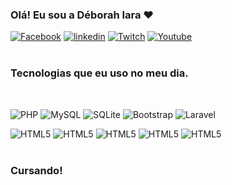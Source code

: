 ### Olá! Eu sou a Déborah Iara ❤️

[![Facebook](https://img.shields.io/badge/Facebook-1877F2?style=for-the-badge&logo=facebook&logoColor=white)](https://www.facebook.com/gaming/YumekoKan)
[![linkedin](https://img.shields.io/badge/LinkedIn-0077B5?style=for-the-badge&logo=linkedin&logoColor=white)](https://www.linkedin.com/in/déborah-iara-530054191/)
[![Twitch](https://img.shields.io/badge/Twitch-9146FF?style=for-the-badge&logo=twitch&logoColor=white)](https://www.twitch.tv/yumekokan)
[![Youtube](https://img.shields.io/badge/YouTube-FF0000?style=for-the-badge&logo=youtube&logoColor=white)](https://www.youtube.com/@YumekoKan)
</br><br/>

### Tecnologias que eu uso no meu dia.

<div style="display: inline_block"></br>
  
  ![PHP](https://img.shields.io/badge/PHP-777BB4?style=for-the-badge&logo=php&logoColor=white)
  ![MySQL](https://img.shields.io/badge/MySQL-00000F?style=for-the-badge&logo=mysql&logoColor=white)
  ![SQLite](https://img.shields.io/badge/SQLite-000?style=for-the-badge&logo=sqlite&logoColor=07405E)
  ![Bootstrap](https://img.shields.io/badge/Bootstrap-563D7C?style=for-the-badge&logo=bootstrap&logoColor=white)
  ![Laravel](https://img.shields.io/badge/Laravel-FF2D20?style=for-the-badge&logo=laravel&logoColor=white)


  <img aling="center" alt="HTML5" src="https://img.shields.io/badge/HTML5-E34F26?style=for-the-badge&logo=html5&logoColor=white"/>
  <img aling="center" alt="HTML5" src="https://img.shields.io/badge/Python-14354C?style=for-the-badge&logo=python&logoColor=white"/>
  <img aling="center" alt="HTML5" src="https://img.shields.io/badge/CSS3-1572B6?style=for-the-badge&logo=css3&logoColor=white"/>
  <img aling="center" alt="HTML5" src="https://img.shields.io/badge/JavaScript-323330?style=for-the-badge&logo=javascript&logoColor=F7DF1E"/>
  <img aling="center" alt="HTML5" src="https://img.shields.io/badge/jQuery-0769AD?style=for-the-badge&logo=jquery&logoColor=white"/>
</div><br/>

### Cursando!
